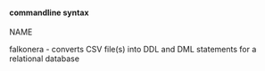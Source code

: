 #### commandline syntax

NAME

falkonera - converts CSV file(s) into DDL and DML statements for a relational database

